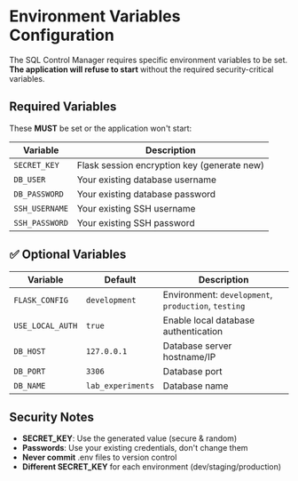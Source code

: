 # Environment Variables Configuration

The SQL Control Manager requires specific environment variables to be set. **The application will refuse to start** without the required security-critical variables.

## Required Variables

These **MUST** be set or the application won't start:

| Variable | Description |
|----------|-------------|
| `SECRET_KEY` | Flask session encryption key (generate new) |
| `DB_USER` | Your existing database username |
| `DB_PASSWORD` | Your existing database password |
| `SSH_USERNAME` | Your existing SSH username |
| `SSH_PASSWORD` | Your existing SSH password |

## ✅ Optional Variables

| Variable | Default | Description |
|----------|---------|-------------|
| `FLASK_CONFIG` | `development` | Environment: `development`, `production`, `testing` |
| `USE_LOCAL_AUTH` | `true` | Enable local database authentication |
| `DB_HOST` | `127.0.0.1` | Database server hostname/IP |
| `DB_PORT` | `3306` | Database port |
| `DB_NAME` | `lab_experiments` | Database name |


## Security Notes

- **SECRET_KEY**: Use the generated value (secure & random)
- **Passwords**: Use your existing credentials, don't change them
- **Never commit** .env files to version control
- **Different SECRET_KEY** for each environment (dev/staging/production)
